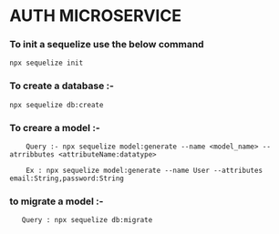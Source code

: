# AUTH MICROSERVICE

### To init a sequelize use the below command

```
npx sequelize init

```

### To create a database :-

```
npx sequelize db:create

```

### To creare a model :-

```
    Query :- npx sequelize model:generate --name <model_name> --atrribbutes <attributeName:datatype>

    Ex : npx sequelize model:generate --name User --attributes email:String,password:String
```

### to migrate a model :-

```
   Query : npx sequelize db:migrate
```
